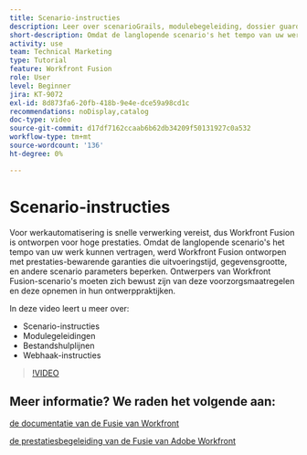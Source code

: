 ```yaml
---
title: Scenario-instructies
description: Leer over scenarioGrails, modulebegeleiding, dossier guardrails, en WebHaakrails, allen in  [!DNL Adobe Workfront Fusion].
short-description: Omdat de langlopende scenario's het tempo van uw werk kunnen vertragen, werd Workfront Fusion ontworpen met prestaties-bewarende garanties die uitvoeringstijd, gegevensgrootte, en andere scenario parameters beperken
activity: use
team: Technical Marketing
type: Tutorial
feature: Workfront Fusion
role: User
level: Beginner
jira: KT-9072
exl-id: 8d873fa6-20fb-418b-9e4e-dce59a98cd1c
recommendations: noDisplay,catalog
doc-type: video
source-git-commit: d17df7162ccaab6b62db34209f50131927c0a532
workflow-type: tm+mt
source-wordcount: '136'
ht-degree: 0%

---
```


# Scenario-instructies

Voor werkautomatisering is snelle verwerking vereist, dus Workfront Fusion is ontworpen voor hoge prestaties. Omdat de langlopende scenario&#39;s het tempo van uw werk kunnen vertragen, werd Workfront Fusion ontworpen met prestaties-bewarende garanties die uitvoeringstijd, gegevensgrootte, en andere scenario parameters beperken. Ontwerpers van Workfront Fusion-scenario&#39;s moeten zich bewust zijn van deze voorzorgsmaatregelen en deze opnemen in hun ontwerppraktijken.

In deze video leert u meer over:

* Scenario-instructies
* Modulegeleidingen
* Bestandshulplijnen
* Webhaak-instructies

>[!VIDEO](https://video.tv.adobe.com/v/335314/?quality=12&learn=on&enablevpops)

## Meer informatie? We raden het volgende aan:

[ de documentatie van de Fusie van Workfront ](https://experienceleague.adobe.com/docs/workfront/using/adobe-workfront-fusion/workfront-fusion-2.html?lang=en)

[ de prestatiesbegeleiding van de Fusie van Adobe Workfront ](https://experienceleague.adobe.com/docs/workfront/using/adobe-workfront-fusion/get-started-with-workfront-fusion/fusion-performance-guardrails.html)

